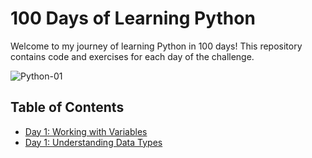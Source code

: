 # 100 Days of Learning Python

Welcome to my journey of learning Python in 100 days! This repository contains code and exercises for each day of the challenge.

![Python-01](https://github.com/user-attachments/assets/eeffc19f-49f9-4dc9-ba33-a588078f349c)

## Table of Contents

- [Day 1: Working with Variables](learn_python_by_coding/day_1/working_with_variables.py)
- [Day 1: Understanding Data Types](learn_python_by_coding/day_2/understanding_data_types.py)

